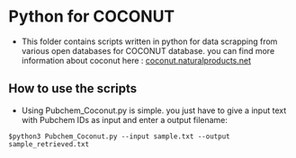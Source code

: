 # Python for COCONUT

- This folder contains scripts written in python for data scrapping from various open databases for COCONUT database. you can find more information about coconut here : [coconut.naturalproducts.net](https://coconut.naturalproducts.net)

## How to use the scripts

- Using Pubchem_Coconut.py is simple. you just have to give a input text with Pubchem IDs as input and enter a output filename:
```
$python3 Pubchem_Coconut.py --input sample.txt --output sample_retrieved.txt
```
